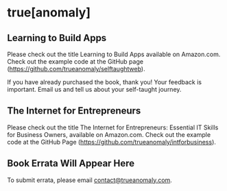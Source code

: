 
# true[anomaly]

## Learning to Build Apps
Please check out the title Learning to Build Apps available on Amazon.com.
Check out the example code at the GitHub page (https://github.com/trueanomaly/selftaughtweb).

If you have already purchased the book, thank you! Your feedback is important. Email us and tell us about your self-taught journey.

## The Internet for Entrepreneurs
Please check out the title The Internet for Entrepreneurs: Essential IT Skills for Business Owners, available on Amazon.com.
Check out the example code at the GitHub Page (https://github.com/trueanomaly/intforbusiness).

## Book Errata Will Appear Here
To submit errata, please email contact@trueanomaly.com.
